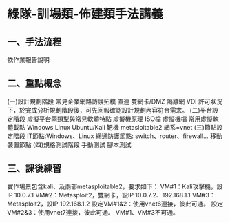 # 綠隊-訓場類-佈建類手法講義
## 一、手法流程
依作業報告說明
## 二、重點概念
(一)設計規劃階段
常見企業網路防護拓樸
直連
雙網卡/DMZ
隔離網
VDI
許可狀況下，於完成分析規劃階段後，可先回報確認設計規劃內容符合需求。
(二)平台設定階段
虛擬平台兩類型與常見軟體特點
虛擬機原理
ISO檔
虛擬機檔
常用虛擬軟體載點
Windows
Linux Ubuntu/Kali
靶機 metasloitable2
網系=vnet
(三)節點設定階段
IT節點:Windows、Linux
網通防護節點: switch、router、firewall…
移動裝置節點
(四)規格測試階段
手動測試
腳本測試
## 三、課後練習
實作場景包含kali、及兩部metasploitable2，要求如下：
VM#1：Kali攻擊機，設IP 10.0.7.1
VM#2：Metasploit2，雙網卡，設IP 10.0.7.2、192.168.1.1
VM#3：Metasploit2，設IP 192.168.1.2
設定VM#1&2：使用vnet6連接，彼此可通。
設定VM#2&3：使用vnet7連接，彼此可通。
VM#1、VM#3不可通。

